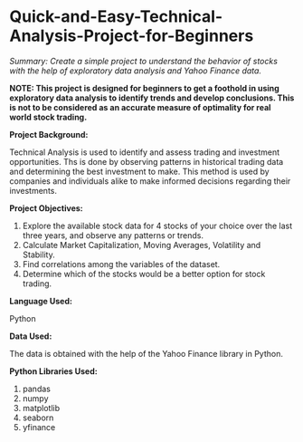 # Quick-and-Easy-Technical-Analysis-Project-for-Beginners
*Summary: Create a simple project to understand the behavior of stocks with the help of exploratory data analysis and Yahoo Finance data.*

**NOTE: This project is designed for beginners to get a foothold in using exploratory data analysis to identify trends and develop conclusions. This is not to be considered as an accurate measure of optimality for real world stock trading.**


**Project Background:**

Technical Analysis is used to identify and assess trading and investment opportunities. Ths is done by observing patterns in historical trading data and determining the best investment to make. This method is used by companies and individuals alike to make informed decisions regarding their investments. 




**Project Objectives:**

1. Explore the available stock data for 4 stocks of your choice over the last three years, and observe any patterns or trends.
2. Calculate Market Capitalization, Moving Averages, Volatility and Stability.
3. Find correlations among the variables of the dataset.
4. Determine which of the stocks would be a better option for stock trading.





**Language Used:**

Python


**Data Used:**

The data is obtained with the help of the Yahoo Finance library in Python.

**Python Libraries Used:**

1. pandas
2. numpy
3. matplotlib
4. seaborn
5. yfinance
